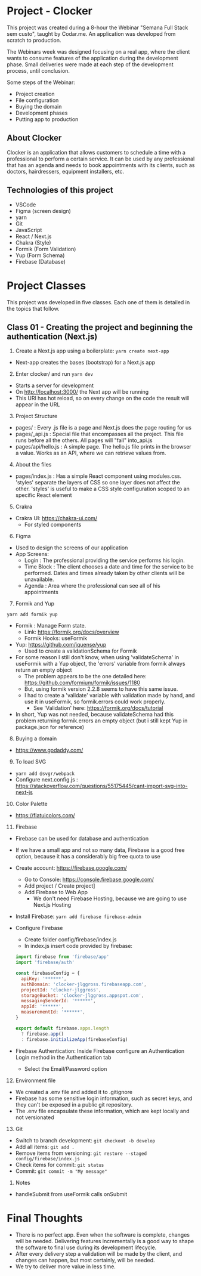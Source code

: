 # Project - Clocker

This project was created during a 8-hour the Webinar "Semana Full Stack sem custo", taught by Codar.me.
An application was developed from scratch to production.

The Webinars week was designed focusing on a real app, where the client wants to consume features of the application during the development phase. Small deliveries were made at each step of the development process, until conclusion.

Some steps of the Webinar:

- Project creation
- File configuration
- Buying the domain
- Development phases
- Putting app to production

## About Clocker

Clocker is an application that allows customers to schedule a time with a professional to perform a certain service. It can be used by any professional that has an agenda and needs to book appointments with its clients, such as doctors, hairdressers, equipment installers, etc.

## Technologies of this project

- VSCode
- Figma (screen design)
- yarn
- Git
- JavaScript
- React / Next.js
- Chakra (Style)
- Formik (Form Validation)
- Yup (Form Schema)
- Firebase (Database)

# Project Classes

This project was developed in five classes. Each one of them is detailed in the topics that follow.

## Class 01 - Creating the project and beginning the authentication (Next.js)

1. Create a Next.js app using a boilerplate: `yarn create next-app`

- Next-app creates the bases (bootstrap) for a Next.js app

2. Enter clocker/ and run `yarn dev`

- Starts a server for development
- On <http://localhost:3000/> the Next app will be running
- This URl has hot reload, so on every change on the code the result will appear in the URL

3. Project Structure

- pages/ : Every .js file is a page and Next.js does the page routing for us
- pages/\_api.js : Special file that encompasses all the project. This file runs before all the others. All pages will "fall" into_api.js
- pages/api/hello.js : A simple page. The hello.js file prints in the browser a value. Works as an API, where we can retrieve values from.

4. About the files

- pages/index.js : Has a simple React component using modules.css. 'styles' separate the layers of CSS so one layer does not affect the other. 'styles' is useful to make a CSS style configuration scoped to an specific React element

5. Crakra

- Crakra UI: <https://chakra-ui.com/>
  - For styled components

6. Figma

- Used to design the screens of our application
- App Screens:
  - Login : The professional providing the service performs his login.
  - Time Block : The client chooses a date and time for the service to be performed. Dates and times already taken by other clients will be unavailable.
  - Agenda : Area where the professional can see all of his appointments

7. Formik and Yup

`yarn add formik yup`

- Formik : Manage Form state.
  - Link: <https://formik.org/docs/overview>
  - Formik Hooks: useFormik
- Yup: <https://github.com/jquense/yup>
  - Used to create a validationSchema for Formik
- For some reason I still don't know, when using 'validateSchema' in useFormik with a Yup object, the 'errors' variable from formik always return an empty object
  - The problem appears to be the one detailed here: <https://github.com/formium/formik/issues/1180>
  - But, using formik version 2.2.8 seems to have this same issue.
  - I had to create a 'validate' variable with validation made by hand, and use it in useFormik, so formik.errors could work properly.
    - See 'Validation' here: <https://formik.org/docs/tutorial>
- In short, Yup was not needed, because validateSchema had this problem returning formik.errors an empty object (but i still kept Yup in package.json for reference)

8. Buying a domain

- <https://www.godaddy.com/>

9. To load SVG

- `yarn add @svgr/webpack`
- Configure next.config.js : <https://stackoverflow.com/questions/55175445/cant-import-svg-into-next-js>

10. Color Palette

- <https://flatuicolors.com/>

11. Firebase

- Firebase can be used for database and authentication
- If we have a small app and not so many data, Firebase is a good free option, because it has a considerably big free quota to use
- Create account: <https://firebase.google.com/>
  - Go to Console: <https://console.firebase.google.com/>
  - Add project / Create project]
  - Add Firebase to Web App
    - We don't need Firebase Hosting, because we are going to use Next.js Hosting
- Install Firebase: `yarn add firebase firebase-admin`
- Configure Firebase

  - Create folder config/firebase/index.js
  - In index.js insert code provided by firebase:

  ```javascript
  import firebase from 'firebase/app'
  import 'firebase/auth'

  const firebaseConfig = {
    apiKey: '******',
    authDomain: 'clocker-jlggross.firebaseapp.com',
    projectId: 'clocker-jlggross',
    storageBucket: 'clocker-jlggross.appspot.com',
    messagingSenderId: '******',
    appId: '******',
    measurementId: '******',
  }

  export default firebase.apps.length
    ? firebase.app()
    : firebase.initializeApp(firebaseConfig)
  ```

- Firebase Authentication: Inside Firebase configure an Authentication Login method in the Authentication tab
  - Select the Email/Password option

12. Environment file

- We created a .env file and added it to .gitignore
- Firebase has some sensitive login information, such as secret keys, and they can't be exposed in a public git repository.
- The .env file encapsulate these information, which are kept locally and not versionated

13. Git

- Switch to branch development: `git checkout -b develop`
- Add all items: `git add .`
- Remove items from versioning: `git restore --staged config/firebase/index.js`
- Check items for commit: `git status`
- Commit: `git commit -m "My message"`

1. Notes

- handleSubmit from useFormik calls onSubmit

# Final Thoughts

- There is no perfect app. Even when the software is complete, changes will be needed. Delivering features incrementally is a good way to shape the software to final use during its development lifecycle.
- After every delivery step a validation will be made by the client, and changes can happen, but most certainly, will be needed.
- We try to deliver more value in less time.
